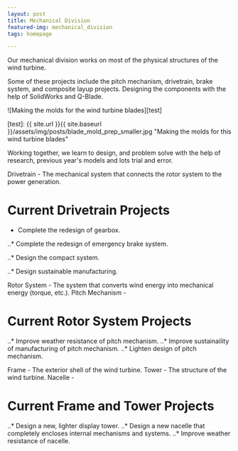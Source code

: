 ```yaml
---
layout: post
title: Mechanical Division
featured-img: mechanical_division
tags: homepage

---
```


Our mechanical division works on most of the physical structures of the wind turbine. 

Some of these projects include the pitch mechanism, drivetrain, brake system, and composite layup projects. Designing the components with the help of SolidWorks and Q-Blade.

![Making the molds for the wind turbine blades][test]

[test]: {{ site.url }}{{ site.baseurl }}/assets/img/posts/blade_mold_prep_smaller.jpg "Making the molds for this wind turbine blades"

Working together, we learn to design, and problem solve with the help of research, previous year's models and lots trial and error.



Drivetrain - The mechanical system that connects the rotor system to the power generation.

# Current Drivetrain Projects

* Complete the redesign of gearbox.

..* Complete the redesign of emergency brake system.

..* Design the compact system.

..* Design sustainable manufacturing.

Rotor System - The system that converts wind energy into mechanical energy (torque, etc.).
Pitch Mechanism - 

# Current Rotor System Projects

..* Improve weather resistance of pitch mechanism.
..* Improve sustainaility of manufacturing of pitch mechanism.
..* Lighten design of pitch mechanism.

Frame - The exterior shell of the wind turbine.
Tower - The structure of the wind turbine.
Nacelle - 

# Current Frame and Tower Projects

..* Design a new, lighter display tower.
..* Design a new nacelle that completely encloses internal mechanisms and systems.
..* Improve weather resistance of nacelle.

